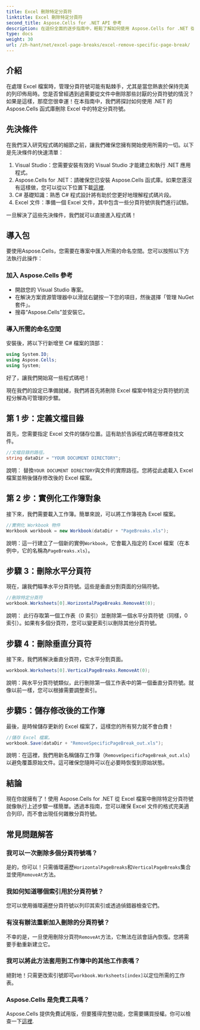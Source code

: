 ```yaml
---
title: Excel 刪除特定分頁符
linktitle: Excel 刪除特定分頁符
second_title: Aspose.Cells for .NET API 參考
description: 在這份全面的逐步指南中，輕鬆了解如何使用 Aspose.Cells for .NET 從 Excel 檔案中刪除特定分頁符號。
type: docs
weight: 30
url: /zh-hant/net/excel-page-breaks/excel-remove-specific-page-break/
---
```

## 介紹

在處理 Excel 檔案時，管理分頁符號可能有點棘手，尤其是當您熱衷於保持完美的列印佈局時。您是否曾經遇到過需要從文件中刪除那些討厭的分頁符號的情況？如果是這樣，那麼您很幸運！在本指南中，我們將探討如何使用 .NET 的 Aspose.Cells 函式庫刪除 Excel 中的特定分頁符號。 

## 先決條件 

在我們深入研究程式碼的細節之前，讓我們確保您擁有開始使用所需的一切。以下是先決條件的快速清單：

1. Visual Studio：您需要安裝有效的 Visual Studio 才能建立和執行 .NET 應用程式。
2. Aspose.Cells for .NET：請確保您已安裝 Aspose.Cells 函式庫。如果您還沒有這樣做，您可以從以下位置下載[這裡](https://releases.aspose.com/cells/net/).
3. C# 基礎知識：熟悉 C# 程式設計將有助於您更好地理解程式碼片段。
4. Excel 文件：準備一個 Excel 文件，其中包含一些分頁符號供我們進行試驗。

一旦解決了這些先決條件，我們就可以直接進入程式碼！

## 導入包

要使用Aspose.Cells，您需要在專案中匯入所需的命名空間。您可以按照以下方法執行此操作：

### 加入 Aspose.Cells 參考
- 開啟您的 Visual Studio 專案。
- 在解決方案資源管理器中以滑鼠右鍵按一下您的項目，然後選擇「管理 NuGet 套件」。
- 搜尋“Aspose.Cells”並安裝它。

### 導入所需的命名空間
安裝後，將以下行新增至 C# 檔案的頂部：

```csharp
using System.IO;
using Aspose.Cells;
using System;
```

好了，讓我們開始寫一些程式碼吧！

現在我們的設定已準備就緒，我們將首先將刪除 Excel 檔案中特定分頁符號的流程分解為可管理的步驟。

## 第 1 步：定義文檔目錄

首先，您需要指定 Excel 文件的儲存位置。這有助於告訴程式碼在哪裡查找文件。

```csharp
//文檔目錄的路徑。
string dataDir = "YOUR DOCUMENT DIRECTORY";
```

說明： 替換`YOUR DOCUMENT DIRECTORY`與文件的實際路徑。您將從此處載入 Excel 檔案並稍後儲存修改後的 Excel 檔案。

## 第 2 步：實例化工作簿對象

接下來，我們需要載入工作簿。簡單來說，可以將工作簿視為 Excel 檔案。

```csharp
//實例化 Workbook 物件
Workbook workbook = new Workbook(dataDir + "PageBreaks.xls");
```

說明：這一行建立了一個新的實例`Workbook`，它會載入指定的 Excel 檔案（在本例中，它的名稱為`PageBreaks.xls`）。 

## 步驟 3：刪除水平分頁符

現在，讓我們瞄準水平分頁符號。這些是垂直分割頁面的分隔符號。

```csharp
//刪除特定分頁符
workbook.Worksheets[0].HorizontalPageBreaks.RemoveAt(0);
```

說明： 此行存取第一個工作表（0 索引）並刪除第一個水平分頁符號（同樣，0 索引）。如果有多個分頁符，您可以變更索引以刪除其他分頁符號。 

## 步驟 4：刪除垂直分頁符

接下來，我們將解決垂直分頁符，它水平分割頁面。

```csharp
workbook.Worksheets[0].VerticalPageBreaks.RemoveAt(0);
```

說明：與水平分頁符號類似，此行刪除第一個工作表中的第一個垂直分頁符號。就像以前一樣，您可以根據需要調整索引。

## 步驟5：儲存修改後的工作簿

最後，是時候儲存更新的 Excel 檔案了，這樣您的所有努力就不會白費！

```csharp
//儲存 Excel 檔案。
workbook.Save(dataDir + "RemoveSpecificPageBreak_out.xls");
```

說明：在這裡，我們用新名稱儲存工作簿（`RemoveSpecificPageBreak_out.xls`）以避免覆蓋原始文件。這可確保您隨時可以在必要時恢復到原始狀態。

## 結論

現在你就擁有了！使用 Aspose.Cells for .NET 從 Excel 檔案中刪除特定分頁符號就像執行上述步驟一樣簡單。透過本指南，您可以確保 Excel 文件的格式完美適合列印，而不會出現任何雜散分頁符號。

## 常見問題解答

### 我可以一次刪除多個分頁符號嗎？  
是的，你可以！只需循環遍歷`HorizontalPageBreaks`和`VerticalPageBreaks`集合並使用`RemoveAt`方法。

### 我如何知道哪個索引用於分頁符號？  
您可以使用循環遍歷分頁符號以列印其索引或透過偵錯器檢查它們。

### 有沒有辦法重新加入刪除的分頁符號？  
不幸的是，一旦使用刪除分頁符`RemoveAt`方法，它無法在該會話內恢復。您將需要手動重新建立它。

### 我可以將此方法套用到工作簿中的其他工作表嗎？  
絕對地！只需更改索引號即可`workbook.Worksheets[index]`以定位所需的工作表。

### Aspose.Cells 是免費工具嗎？  
 Aspose.Cells 提供免費試用版，但要獲得完整功能，您需要購買授權。你可以檢查一下[這裡](https://purchase.aspose.com/buy).